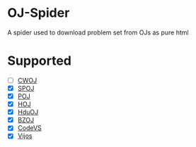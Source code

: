 # OJ-Spider

A spider used to download problem set from OJs as pure html

# Supported

- [ ] [CWOJ](cwoj.org)
- [X] [SPOJ](www.spoj.com)
- [X] [POJ](poj.org)
- [X] [HOJ]()
- [X] [HduOJ]()
- [X] [BZOJ]()
- [X] [CodeVS](codevs.cn)
- [X] [Vijos](https://vijos.org)
